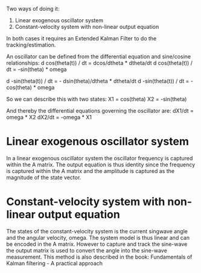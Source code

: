 Two ways of doing it:

1. Linear exogenous oscillator system 
2. Constant-velocity system with non-linear output equation

In both cases it requires an Extended Kalman Filter to do the tracking/estimation.

An oscillator can be defined from the differential equation and sine/cosine relationships:
d cos(theta(t)) / dt = dcos/dtheta * dtheta/dt
d cos(theta(t)) / dt = -sin(theta) * omega

d -sin(theta(t)) / dt = - dsin(theta)/dtheta * dtheta/dt
d -sin(theta(t)) / dt = -cos(theta) * omega

So we can describe this with two states:
X1 = cos(theta)
X2 = -sin(theta)

And thereby the differential equations governing the oscillator are:
dX1/dt = omega * X2
dX2/dt = -omega * X1

# Linear exogenous oscillator system 
In a linear exogenous oscillator system the oscillator frequency is captured within the A matrix.
The output equation is thus identity since the frequency is captured within the A matrix and the amplitude is captured as the magnitude of the state vector.

# Constant-velocity system with non-linear output equation
The states of the constant-velocity system is the current singwave angle and the angular velocity, omega. 
The system model is thus linear and can be encoded in the A matrix.
However to capture and track the sine-wave the output matrix is used to convert the angle into the sine-wave measurement.
This method is also described in the book: Fundamentals of Kalman filtering - A practical approach